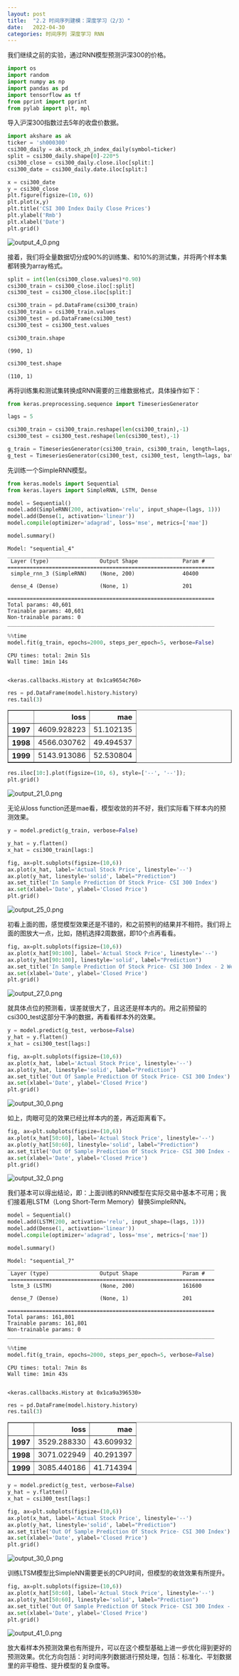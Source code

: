 ```yaml
---
layout: post
title:  "2.2 时间序列建模：深度学习（2/3）"
date:   2022-04-30
categories: 时间序列 深度学习 RNN
---
```



我们继续之前的实验，通过RNN模型预测沪深300的价格。


```python
import os
import random
import numpy as np
import pandas as pd
import tensorflow as tf
from pprint import pprint
from pylab import plt, mpl
```


导入沪深300指数过去5年的收盘价数据。


```python
import akshare as ak
ticker = 'sh000300'
csi300_daily = ak.stock_zh_index_daily(symbol=ticker)
split = csi300_daily.shape[0]-220*5
csi300_close = csi300_daily.close.iloc[split:]
csi300_date = csi300_daily.date.iloc[split:]
```


```python
x = csi300_date
y = csi300_close
plt.figure(figsize=(10, 6))
plt.plot(x,y)
plt.title('CSI 300 Index Daily Close Prices')
plt.ylabel('Rmb')
plt.xlabel('Date')
plt.grid()
```

    
![output_4_0.png](https://s2.loli.net/2022/04/30/RiQ9KCTdxWIU7aj.png)
    

接着，我们将全量数据切分成90%的训练集、和10%的测试集，并将两个样本集都转换为array格式。


```python
split = int(len(csi300_close.values)*0.90)
csi300_train = csi300_close.iloc[:split]
csi300_test = csi300_close.iloc[split:]
```


```python
csi300_train = pd.DataFrame(csi300_train)
csi300_train = csi300_train.values
csi300_test = pd.DataFrame(csi300_test)
csi300_test = csi300_test.values
```


```python
csi300_train.shape
```


    (990, 1)



```python
csi300_test.shape
```


    (110, 1)



再将训练集和测试集转换成RNN需要的三维数据格式，具体操作如下：


```python
from keras.preprocessing.sequence import TimeseriesGenerator
```


```python
lags = 5
```


```python
csi300_train = csi300_train.reshape(len(csi300_train),-1)
csi300_test = csi300_test.reshape(len(csi300_test),-1)
```


```python
g_train = TimeseriesGenerator(csi300_train, csi300_train, length=lags, batch_size=128)
g_test = TimeseriesGenerator(csi300_test, csi300_test, length=lags, batch_size=128)
```


先训练一个SimpleRNN模型。


```python
from keras.models import Sequential
from keras.layers import SimpleRNN, LSTM, Dense
```


```python
model = Sequential()
model.add(SimpleRNN(200, activation='relu', input_shape=(lags, 1)))
model.add(Dense(1, activation='linear'))
model.compile(optimizer='adagrad', loss='mse', metrics=['mae'])
```


```python
model.summary()
```

    Model: "sequential_4"
    _________________________________________________________________
     Layer (type)                Output Shape              Param #   
    =================================================================
     simple_rnn_3 (SimpleRNN)    (None, 200)               40400     
                                                                     
     dense_4 (Dense)             (None, 1)                 201       
                                                                     
    =================================================================
    Total params: 40,601
    Trainable params: 40,601
    Non-trainable params: 0
    _________________________________________________________________
    


```python
%%time
model.fit(g_train, epochs=2000, steps_per_epoch=5, verbose=False)
```

    CPU times: total: 2min 51s
    Wall time: 1min 14s
    

    <keras.callbacks.History at 0x1ca9654c760>


```python
res = pd.DataFrame(model.history.history)
res.tail(3)
```


<div>
<style scoped>
    .dataframe tbody tr th:only-of-type {
        vertical-align: middle;
    }

    .dataframe tbody tr th {
        vertical-align: top;
    }

    .dataframe thead th {
        text-align: right;
    }
</style>
<table border="1" class="dataframe">
  <thead>
    <tr style="text-align: right;">
      <th></th>
      <th>loss</th>
      <th>mae</th>
    </tr>
  </thead>
  <tbody>
    <tr>
      <th>1997</th>
      <td>4609.928223</td>
      <td>51.102135</td>
    </tr>
    <tr>
      <th>1998</th>
      <td>4566.030762</td>
      <td>49.494537</td>
    </tr>
    <tr>
      <th>1999</th>
      <td>5143.913086</td>
      <td>52.530804</td>
    </tr>
  </tbody>
</table>
</div>


```python
res.iloc[10:].plot(figsize=(10, 6), style=['--', '--']);
plt.grid()
```

    
![output_21_0.png](https://s2.loli.net/2022/04/30/9EgL1bD5hIuZejd.png)
    

无论从loss function还是mae看，模型收敛的并不好，我们实际看下样本内的预测效果。


```python
y = model.predict(g_train, verbose=False)
```


```python
y_hat = y.flatten()
x_hat = csi300_train[lags:]
```


```python
fig, ax=plt.subplots(figsize=(10,6))
ax.plot(x_hat, label='Actual Stock Price', linestyle='--')
ax.plot(y_hat, linestyle='solid', label="Prediction")
ax.set_title('In Sample Prediction Of Stock Price- CSI 300 Index')
ax.set(xlabel='Date', ylabel='Closed Price')
plt.grid()
```

    
![output_25_0.png](https://s2.loli.net/2022/04/30/ELHsFc7dOJzqNoS.png)
    

初看上面的图，感觉模型效果还是不错的，和之前预判的结果并不相符。我们将上面的图放大一点，比如，随机选择2周数据，即10个点再看看。


```python
fig, ax=plt.subplots(figsize=(10,6))
ax.plot(x_hat[90:100], label='Actual Stock Price', linestyle='--')
ax.plot(y_hat[90:100], linestyle='solid', label="Prediction")
ax.set_title('In Sample Prediction Of Stock Price- CSI 300 Index - 2 Weeks')
ax.set(xlabel='Date', ylabel='Closed Price')
plt.grid()
```

    
![output_27_0.png](https://s2.loli.net/2022/04/30/FJfNXc5YtZo3sbu.png)
    

就具体点位的预测看，误差就很大了，且这还是样本内的。用之前预留的csi300_test这部分干净的数据，再看看样本外的效果。


```python
y = model.predict(g_test, verbose=False)
y_hat = y.flatten()
x_hat = csi300_test[lags:]
```


```python
fig, ax=plt.subplots(figsize=(10,6))
ax.plot(x_hat, label='Actual Stock Price', linestyle='--')
ax.plot(y_hat, linestyle='solid', label="Prediction")
ax.set_title('Out Of Sample Prediction Of Stock Price- CSI 300 Index')
ax.set(xlabel='Date', ylabel='Closed Price')
plt.grid()
```

    
![output_30_0.png](https://s2.loli.net/2022/04/30/QOhZk78gsbJCHIu.png)
    

如上，肉眼可见的效果已经比样本内的差，再近距离看下。


```python
fig, ax=plt.subplots(figsize=(10,6))
ax.plot(x_hat[50:60], label='Actual Stock Price', linestyle='--')
ax.plot(y_hat[50:60], linestyle='solid', label="Prediction")
ax.set_title('Out Of Sample Prediction Of Stock Price- CSI 300 Index - 2 Weeks')
ax.set(xlabel='Date', ylabel='Closed Price')
plt.grid()
```

    
![output_32_0.png](https://s2.loli.net/2022/04/30/uH5CFBPb1ENfq7A.png)
    

我们基本可以得出结论，即：上面训练的RNN模型在实际交易中基本不可用；我们接着用LSTM（Long Short-Term Memory）替换SimpleRNN。


```python
model = Sequential()
model.add(LSTM(200, activation='relu', input_shape=(lags, 1)))
model.add(Dense(1, activation='linear'))
model.compile(optimizer='adagrad', loss='mse', metrics=['mae'])
```


```python
model.summary()
```

    Model: "sequential_7"
    _________________________________________________________________
     Layer (type)                Output Shape              Param #   
    =================================================================
     lstm_3 (LSTM)               (None, 200)               161600    
                                                                     
     dense_7 (Dense)             (None, 1)                 201       
                                                                     
    =================================================================
    Total params: 161,801
    Trainable params: 161,801
    Non-trainable params: 0
    _________________________________________________________________
    


```python
%%time
model.fit(g_train, epochs=2000, steps_per_epoch=5, verbose=False)
```

    CPU times: total: 7min 8s
    Wall time: 1min 43s
    

    <keras.callbacks.History at 0x1ca9a396530>


```python
res = pd.DataFrame(model.history.history)
res.tail(3)
```


<div>
<style scoped>
    .dataframe tbody tr th:only-of-type {
        vertical-align: middle;
    }

    .dataframe tbody tr th {
        vertical-align: top;
    }

    .dataframe thead th {
        text-align: right;
    }
</style>
<table border="1" class="dataframe">
  <thead>
    <tr style="text-align: right;">
      <th></th>
      <th>loss</th>
      <th>mae</th>
    </tr>
  </thead>
  <tbody>
    <tr>
      <th>1997</th>
      <td>3529.288330</td>
      <td>43.609932</td>
    </tr>
    <tr>
      <th>1998</th>
      <td>3071.022949</td>
      <td>40.291397</td>
    </tr>
    <tr>
      <th>1999</th>
      <td>3085.440186</td>
      <td>41.714394</td>
    </tr>
  </tbody>
</table>
</div>


```python
y = model.predict(g_test, verbose=False)
y_hat = y.flatten()
x_hat = csi300_test[lags:]
```


```python
fig, ax=plt.subplots(figsize=(10,6))
ax.plot(x_hat, label='Actual Stock Price', linestyle='--')
ax.plot(y_hat, linestyle='solid', label="Prediction")
ax.set_title('Out Of Sample Prediction Of Stock Price- CSI 300 Index')
ax.set(xlabel='Date', ylabel='Closed Price')
plt.grid()
```

    
![output_30_0.png](https://s2.loli.net/2022/04/30/QOhZk78gsbJCHIu.png)
    

训练LTSM模型比SimpleNN需要更长的CPU时间，但模型的收敛效果有所提升。


```python
fig, ax=plt.subplots(figsize=(10,6))
ax.plot(x_hat[50:60], label='Actual Stock Price', linestyle='--')
ax.plot(y_hat[50:60], linestyle='solid', label="Prediction")
ax.set_title('Out Of Sample Prediction Of Stock Price- CSI 300 Index - 2 Weeks')
ax.set(xlabel='Date', ylabel='Closed Price')
plt.grid()
```

    
![output_41_0.png](https://s2.loli.net/2022/04/30/DTLWUqMOKSJ9nod.png)
    

放大看样本外预测效果也有所提升，可以在这个模型基础上进一步优化得到更好的预测效果。优化方向包括：对时间序列数据进行预处理，包括：标准化、平划数据里的非平稳性、提升模型的复杂度等。

